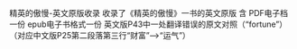 精英的傲慢-英文原版收录
收录了《精英的傲慢》一书的英文原版
含
PDF电子档一份
epub电子书格式一份
英文版P43中一处翻译错误的原文对照（“fortune”）
（对应中文版P25第二段落第三行“财富”-->“运气”）

